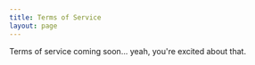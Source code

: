 ```yaml
---
title: Terms of Service
layout: page
---
```


Terms of service coming soon... yeah, you're excited about that.
